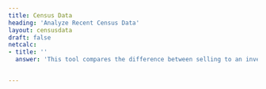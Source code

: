 ```yaml
---
title: Census Data
heading: 'Analyze Recent Census Data'
layout: censusdata
draft: false
netcalc:
- title: ''
  answer: 'This tool compares the difference between selling to an investor vs selling on the MLS'


---
```


